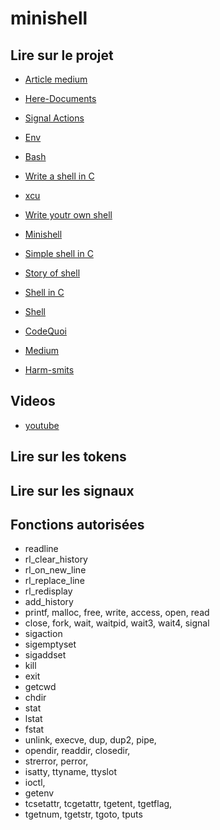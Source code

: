 # minishell

## Lire sur le projet


- [Article medium](https://m4nnb3ll.medium.com/minishell-building-a-mini-bash-a-42-project-b55a10598218)
- [Here-Documents](https://www.gnu.org/software/bash/manual/bash.html#Here-Documents)
- [Signal Actions](https://www.gnu.org/software/libc/manual/html_node/Initial-Signal-Actions.html)
- [Env](https://www.shell-tips.com/bash/environment-variables/#gsc.tab=0)
- [Bash](https://www.gnu.org/savannah-checkouts/gnu/bash/manual/bash.html)
- [Write a shell in C](https://brennan.io/2015/01/16/write-a-shell-in-c/)

- [xcu](https://pubs.opengroup.org/onlinepubs/009695399/utilities/xcu_chap02.html)
- [Write youtr own shell](https://www.cs.purdue.edu/homes/grr/SystemsProgrammingBook/Book/Chapter5-WritingYourOwnShell.pdf)
- [Minishell](https://adrienblanc.com/projects/42/minishell)
- [Simple shell in C](https://medium.com/swlh/tutorial-to-code-a-simple-shell-in-c-9405b2d3533e)
- [Story of shell](https://medium.com/@romalms10/this-is-the-story-of-a-shell-73686729a650)
- [Shell in C](https://www.geeksforgeeks.org/making-linux-shell-c/)
- [Shell](https://www.cs.cornell.edu/courses/cs414/2004su/homework/shell/shell.html)
- [CodeQuoi](https://www.codequoi.com/en/why-i-no-longer-write-articles-about-42-school-projects/)
- [Medium](https://m4nnb3ll.medium.com/minishell-building-a-mini-bash-a-42-project-b55a10598218)
- [Harm-smits](https://harm-smits.github.io/42docs/projects/minishell)

## Videos

- [youtube](https://www.youtube.com/watch?v=ubt-UjcQUYg)

## Lire sur les tokens


## Lire sur les signaux 

## Fonctions autorisées

- readline
- rl_clear_history
- rl_on_new_line
- rl_replace_line 
- rl_redisplay
- add_history
- printf, malloc, free, write, access, open, read
- close, fork, wait, waitpid, wait3, wait4, signal
- sigaction
- sigemptyset
- sigaddset
- kill
- exit
- getcwd
- chdir
- stat
- lstat
- fstat
- unlink, execve, dup, dup2, pipe, 
- opendir, readdir, closedir,
- strerror, perror, 
- isatty, ttyname, ttyslot
- ioctl,
- getenv
- tcsetattr, tcgetattr, tgetent, tgetflag,
- tgetnum, tgetstr, tgoto, tputs  
